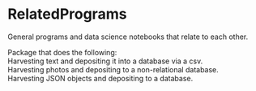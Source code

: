 # RelatedPrograms
General programs and data science notebooks that relate to each other.

Package that does the following: <br>
Harvesting text and depositing it into a database via a csv. <br>
Harvesting photos and depositing to a non-relational database. <br>
Harvesting JSON objects and depositing to a database. <br>
